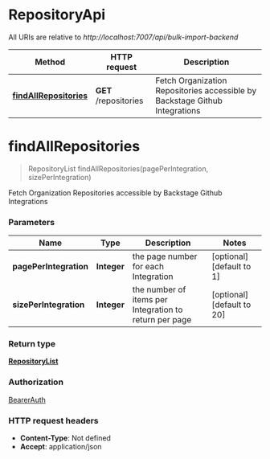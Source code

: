 # RepositoryApi

All URIs are relative to *http://localhost:7007/api/bulk-import-backend*

| Method | HTTP request | Description |
|------------- | ------------- | -------------|
| [**findAllRepositories**](RepositoryApi.md#findAllRepositories) | **GET** /repositories | Fetch Organization Repositories accessible by Backstage Github Integrations |


<a name="findAllRepositories"></a>
# **findAllRepositories**
> RepositoryList findAllRepositories(pagePerIntegration, sizePerIntegration)

Fetch Organization Repositories accessible by Backstage Github Integrations

### Parameters

|Name | Type | Description  | Notes |
|------------- | ------------- | ------------- | -------------|
| **pagePerIntegration** | **Integer**| the page number for each Integration | [optional] [default to 1] |
| **sizePerIntegration** | **Integer**| the number of items per Integration to return per page | [optional] [default to 20] |

### Return type

[**RepositoryList**](../Models/RepositoryList.md)

### Authorization

[BearerAuth](../README.md#BearerAuth)

### HTTP request headers

- **Content-Type**: Not defined
- **Accept**: application/json


